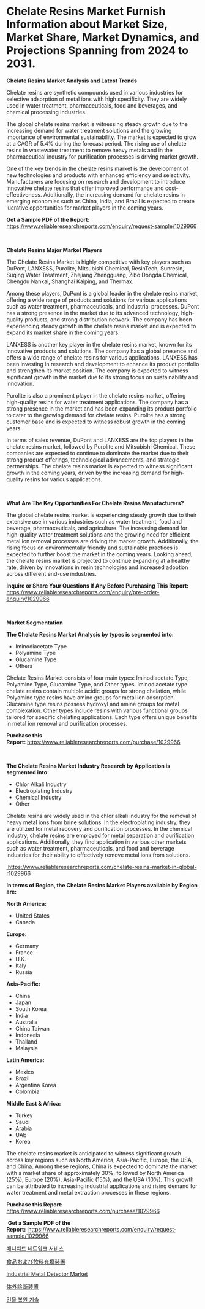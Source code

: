 <p><h1>Chelate Resins Market Furnish Information about Market Size, Market Share, Market Dynamics, and Projections Spanning from 2024 to 2031.</h1></p><p><strong>Chelate Resins Market Analysis and Latest Trends</strong></p>
<p><p>Chelate resins are synthetic compounds used in various industries for selective adsorption of metal ions with high specificity. They are widely used in water treatment, pharmaceuticals, food and beverages, and chemical processing industries.</p><p>The global chelate resins market is witnessing steady growth due to the increasing demand for water treatment solutions and the growing importance of environmental sustainability. The market is expected to grow at a CAGR of 5.4% during the forecast period. The rising use of chelate resins in wastewater treatment to remove heavy metals and in the pharmaceutical industry for purification processes is driving market growth.</p><p>One of the key trends in the chelate resins market is the development of new technologies and products with enhanced efficiency and selectivity. Manufacturers are focusing on research and development to introduce innovative chelate resins that offer improved performance and cost-effectiveness. Additionally, the increasing demand for chelate resins in emerging economies such as China, India, and Brazil is expected to create lucrative opportunities for market players in the coming years.</p></p>
<p><strong>Get a Sample PDF of the Report:&nbsp;</strong> <a href="https://www.reliableresearchreports.com/enquiry/request-sample/1029966">https://www.reliableresearchreports.com/enquiry/request-sample/1029966</a></p>
<p>&nbsp;</p>
<p><strong>Chelate Resins Major Market Players</strong></p>
<p><p>The Chelate Resins Market is highly competitive with key players such as DuPont, LANXESS, Purolite, Mitsubishi Chemical, ResinTech, Sunresin, Suqing Water Treatment, Zhejiang Zhengguang, Zibo Dongda Chemical, Chengdu Nankai, Shanghai Kaiping, and Thermax. </p><p>Among these players, DuPont is a global leader in the chelate resins market, offering a wide range of products and solutions for various applications such as water treatment, pharmaceuticals, and industrial processes. DuPont has a strong presence in the market due to its advanced technology, high-quality products, and strong distribution network. The company has been experiencing steady growth in the chelate resins market and is expected to expand its market share in the coming years.</p><p>LANXESS is another key player in the chelate resins market, known for its innovative products and solutions. The company has a global presence and offers a wide range of chelate resins for various applications. LANXESS has been investing in research and development to enhance its product portfolio and strengthen its market position. The company is expected to witness significant growth in the market due to its strong focus on sustainability and innovation.</p><p>Purolite is also a prominent player in the chelate resins market, offering high-quality resins for water treatment applications. The company has a strong presence in the market and has been expanding its product portfolio to cater to the growing demand for chelate resins. Purolite has a strong customer base and is expected to witness robust growth in the coming years.</p><p>In terms of sales revenue, DuPont and LANXESS are the top players in the chelate resins market, followed by Purolite and Mitsubishi Chemical. These companies are expected to continue to dominate the market due to their strong product offerings, technological advancements, and strategic partnerships. The chelate resins market is expected to witness significant growth in the coming years, driven by the increasing demand for high-quality resins for various applications.</p></p>
<p>&nbsp;</p>
<p><strong>What Are The Key Opportunities For Chelate Resins Manufacturers?</strong></p>
<p><p>The global chelate resins market is experiencing steady growth due to their extensive use in various industries such as water treatment, food and beverage, pharmaceuticals, and agriculture. The increasing demand for high-quality water treatment solutions and the growing need for efficient metal ion removal processes are driving the market growth. Additionally, the rising focus on environmentally friendly and sustainable practices is expected to further boost the market in the coming years. Looking ahead, the chelate resins market is projected to continue expanding at a healthy rate, driven by innovations in resin technologies and increased adoption across different end-use industries.</p></p>
<p><strong>Inquire or Share Your Questions If Any Before Purchasing This Report:</strong> <a href="https://www.reliableresearchreports.com/enquiry/pre-order-enquiry/1029966">https://www.reliableresearchreports.com/enquiry/pre-order-enquiry/1029966</a></p>
<p>&nbsp;</p>
<p><strong>Market Segmentation</strong></p>
<p><strong>The Chelate Resins Market Analysis by types is segmented into:</strong></p>
<p><ul><li>Iminodiacetate Type</li><li>Polyamine Type</li><li>Glucamine Type</li><li>Others</li></ul></p>
<p><p>Chelate Resins Market consists of four main types: Iminodiacetate Type, Polyamine Type, Glucamine Type, and Other types. Iminodiacetate type chelate resins contain multiple acidic groups for strong chelation, while Polyamine type resins have amino groups for metal ion adsorption. Glucamine type resins possess hydroxyl and amine groups for metal complexation. Other types include resins with various functional groups tailored for specific chelating applications. Each type offers unique benefits in metal ion removal and purification processes.</p></p>
<p><strong>Purchase this Report:&nbsp;</strong><a href="https://www.reliableresearchreports.com/purchase/1029966">https://www.reliableresearchreports.com/purchase/1029966</a></p>
<p>&nbsp;</p>
<p><strong>The Chelate Resins Market Industry Research by Application is segmented into:</strong></p>
<p><ul><li>Chlor Alkali Industry</li><li>Electroplating Industry</li><li>Chemical Industry</li><li>Other</li></ul></p>
<p><p>Chelate resins are widely used in the chlor alkali industry for the removal of heavy metal ions from brine solutions. In the electroplating industry, they are utilized for metal recovery and purification processes. In the chemical industry, chelate resins are employed for metal separation and purification applications. Additionally, they find application in various other markets such as water treatment, pharmaceuticals, and food and beverage industries for their ability to effectively remove metal ions from solutions.</p></p>
<p><a href="https://www.reliableresearchreports.com/chelate-resins-market-in-global-r1029966">&nbsp;https://www.reliableresearchreports.com/chelate-resins-market-in-global-r1029966</a></p>
<p><strong>In terms of Region, the Chelate Resins Market Players available by Region are:</strong></p>
<p>
    <p> <strong> North America: </strong>
        <ul>
            <li>United States</li>
            <li>Canada</li>
        </ul>
        </p> 
    <p> <strong> Europe: </strong>
        <ul>
            <li>Germany</li>
            <li>France</li>
            <li>U.K.</li>
            <li>Italy</li>
            <li>Russia</li>
        </ul>
        </p> 
    <p> <strong> Asia-Pacific: </strong>
        <ul>
            <li>China</li>
            <li>Japan</li>
            <li>South Korea</li>
            <li>India</li>
            <li>Australia</li>
            <li>China Taiwan</li>
            <li>Indonesia</li>
            <li>Thailand</li>
            <li>Malaysia</li>
        </ul>
        </p> 
    <p> <strong> Latin America: </strong>
        <ul>
            <li>Mexico</li>
            <li>Brazil</li>
            <li>Argentina Korea</li>
            <li>Colombia</li>
        </ul>
        </p> 
    <p> <strong> Middle East & Africa: </strong>
        <ul>
            <li>Turkey</li>
            <li>Saudi</li>
            <li>Arabia</li>
            <li>UAE</li>
            <li>Korea</li>
        </ul>
    </p>
    </p>
<p><p>The chelate resins market is anticipated to witness significant growth across key regions such as North America, Asia-Pacific, Europe, the USA, and China. Among these regions, China is expected to dominate the market with a market share of approximately 30%, followed by North America (25%), Europe (20%), Asia-Pacific (15%), and the USA (10%). This growth can be attributed to increasing industrial applications and rising demand for water treatment and metal extraction processes in these regions.</p></p>
<p><strong>Purchase this Report: </strong><a href="https://www.reliableresearchreports.com/purchase/1029966">https://www.reliableresearchreports.com/purchase/1029966</a></p>
<p>&nbsp;<strong>Get a Sample PDF of the Report:&nbsp;&nbsp;</strong><a href="https://www.reliableresearchreports.com/enquiry/request-sample/1029966">https://www.reliableresearchreports.com/enquiry/request-sample/1029966</a></p>
<p><strong></strong></p>
<p><p><a href="https://github.com/crfsywufhm81415/Market-Research-Report-List-2/blob/main/678632878752.md">매니지드 네트워크 서비스</a></p><p><a href="https://github.com/zekaoe592392/Market-Research-Report-List-2/blob/main/204714085076.md">食品および飲料充填装置</a></p><p><a href="https://github.com/RickHolmes3/Market-Research-Report-List-5/blob/main/industrial-metal-detector-market.md">Industrial Metal Detector Market</a></p><p><a href="https://medium.com/@jordymiller39/%E3%82%A4%E3%83%B3%E3%83%93%E3%83%88%E3%83%AD%E8%A8%BA%E6%96%AD%E6%A9%9F%E5%99%A8%E3%81%AE%E5%B8%82%E5%A0%B4%E5%8B%95%E5%90%91%E3%81%A8%E5%B8%82%E5%A0%B4%E5%88%86%E6%9E%90%E3%81%AF-2024%E5%B9%B4%E3%81%8B%E3%82%892031%E5%B9%B4%E3%81%BE%E3%81%A7%E3%81%AE%E6%9C%9F%E9%96%93%E3%81%AB%E4%BA%88%E6%B8%AC%E3%81%95%E3%82%8C%E3%81%A6%E3%81%84%E3%81%BE%E3%81%99-386eeabfb40b">体外診断装置</a></p><p><a href="https://medium.com/@earnesteidenreichja/%EA%B1%B4%EB%AC%BC-%EB%B3%B5%EC%9B%90-%EA%B8%B0%EC%88%A0-%EC%8B%9C%EC%9E%A5-%EA%B7%9C%EB%AA%A8-%EC%8B%9C%EC%9E%A5-%EC%A0%84%EB%A7%9D-%EB%B0%8F-%EC%8B%9C%EC%9E%A5-%EC%98%88%EC%B8%A1-2024%EB%85%84%EB%B6%80%ED%84%B0-2031%EB%85%84%EA%B9%8C%EC%A7%80-3c8da035595f">건물 복원 기술</a></p></p>